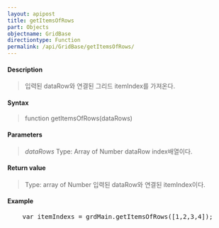 ```yaml
---
layout: apipost
title: getItemsOfRows
part: Objects
objectname: GridBase
directiontype: Function
permalink: /api/GridBase/getItemsOfRows/
---
```



#### Description

> 입력된 dataRow와 연결된 그리드 itemIndex를 가져온다.

#### Syntax

> function getItemsOfRows(dataRows)

#### Parameters

> *dataRows*
> Type: Array of Number
> dataRow index배열이다.

#### Return value

> Type: array of Number
> 입력된 dataRow와 연결된 itemIndex이다.

#### Example

<pre class="prettyprint">
    var itemIndexs = grdMain.getItemsOfRows([1,2,3,4]);
</pre>
